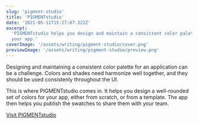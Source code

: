 ```yaml
---
slug: 'pigment-studio'
title: 'PIGMENTstudio'
date: '2021-05-11T15:27:07.322Z'
excerpt:
  'PIGMENTstudio helps you design and maintain a consistent color palette for
  your app.'
coverImage: '/assets/writing/pigment-studio/cover.png'
previewImage: '/assets/writing/pigment-studio/preview.png'
---
```


Designing and maintaining a consistent color palette for an application can be a
challenge. Colors and shades need harmonize well together, and they should be
used consistenly throughout the UI.

This is where PIGMENTstudio comes in. It helps you design a well-rounded set of
colors for your app, either from scratch, or from a template. The app then helps
you publish the swatches to share them with your team.

[Visit PIGMENTstudio](https://pigment.studio)
